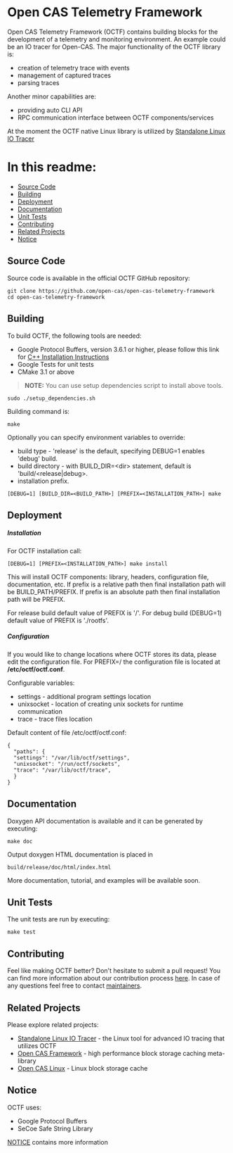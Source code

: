 # Open CAS Telemetry Framework

Open CAS Telemetry Framework (OCTF) contains building blocks for the development
of a telemetry and monitoring environment. An example could be an IO tracer for
Open-CAS. The major functionality of the OCTF library is:
 - creation of telemetry trace with events
 - management of captured traces
 - parsing traces

Another minor capabilities are:
- providing auto CLI API
- RPC communication interface between OCTF components/services

At the moment the OCTF native Linux library is utilized by
[Standalone Linux IO Tracer](https://github.com/Open-CAS/standalone-linux-io-tracer)

# In this readme:

* [Source Code](#source)
* [Building](#building)
* [Deployment](#deployment)
* [Documentation](#documentation)
* [Unit Tests](#unit_tests)
* [Contributing](#contributing)
* [Related Projects](#related_projects)
* [Notice](#notice)

<a id="source"></a>

## Source Code

Source code is available in the official OCTF GitHub repository:

~~~{.sh}
git clone https://github.com/open-cas/open-cas-telemetry-framework
cd open-cas-telemetry-framework
~~~

<a id="building"></a>

## Building

To build OCTF, the following tools are needed:
* Google Protocol Buffers, version 3.6.1 or higher, please follow this link for
[C++ Installation Instructions](https://github.com/google/protobuf/blob/master/src/README.md)
* Google Tests for unit tests
* CMake 3.1 or above

> **NOTE:**  You can use setup dependencies script to install above tools.
> 
~~~{.sh}
sudo ./setup_dependencies.sh
~~~

Building command is:

~~~{.sh}
make
~~~

Optionally you can specify environment variables to override:
- build type - 'release' is the default, specifying DEBUG=1 enables 'debug' build.
- build directory - with BUILD_DIR=&lt;dir&gt; statement, default is 'build/&lt;release|debug&gt;.
- installation prefix.

~~~{.sh}
[DEBUG=1] [BUILD_DIR=<BUILD_PATH>] [PREFIX=<INSTALLATION_PATH>] make
~~~

<a id="deployment"></a>

## Deployment

##### Installation

For OCTF installation call:

~~~{.sh}
[DEBUG=1] [PREFIX=<INSTALLATION_PATH>] make install
~~~

This will install OCTF components: library, headers, configuration file,
documentation, etc. If prefix is a relative path then final installation path
will be BUILD_PATH/PREFIX. If prefix is an absolute path then final installation
path will be PREFIX.

For release build default value of PREFIX is '/'. For debug build (DEBUG=1)
default value of PREFIX is './rootfs'.

##### Configuration

If you would like to change locations where OCTF stores its data, please
edit the configuration file. For PREFIX=/ the configuration file is located at
__/etc/octf/octf.conf__.

Configurable variables:
* settings - additional program settings location
* unixsocket - location of creating unix sockets for runtime communication
* trace - trace files location

Default content of file /etc/octf/octf.conf:

~~~{.sh}
{
  "paths": {
  "settings": "/var/lib/octf/settings",
  "unixsocket": "/run/octf/sockets",
  "trace": "/var/lib/octf/trace",
  }
}
~~~

<a id="documentation"></a>

## Documentation

Doxygen API documentation is available and it can be generated by executing:

~~~{.sh}
make doc
~~~

Output doxygen HTML documentation is placed in

~~~{.sh}
build/release/doc/html/index.html
~~~

More documentation, tutorial, and examples will be available soon.

<a id="unit_tests"></a>

## Unit Tests

The unit tests are run by executing:

~~~{.sh}
make test
~~~

<a id="contributing"></a>

## Contributing

Feel like making OCTF better? Don't hesitate to submit a pull request!
You can find more information about our contribution process
[here](https://github.com/Open-CAS/open-cas-telemetry-framework/blob/master/CONTRIBUTING.md).
In case of any questions feel free to contact [maintainers](mailto:mariusz.barczak@intel.com;tomasz.rybicki@intel.com).

<a id="related_projects"></a>

## Related Projects
Please explore related projects:
* [Standalone Linux IO Tracer](https://github.com/Open-CAS/standalone-linux-io-tracer) -
the Linux tool for advanced IO tracing that utilizes OCTF
* [Open CAS Framework](https://github.com/Open-CAS/ocf) - high performance block
storage caching meta-library
* [Open CAS Linux](https://github.com/Open-CAS/open-cas-linux) - Linux block storage cache

<a id="notice"></a>

## Notice

OCTF uses:
- Google Protocol Buffers
- SeCoe Safe String Library

[NOTICE](https://github.com/Open-CAS/open-cas-telemetry-framework/blob/master/doc/NOTICE)
contains more information

